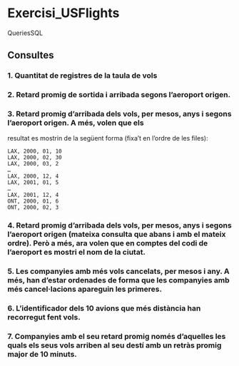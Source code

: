 # Exercisi_USFlights
QueriesSQL


## Consultes 
### 1. Quantitat de registres de la taula de vols

### 2. Retard promig de sortida i arribada segons l’aeroport origen.

### 3. Retard promig d’arribada dels vols, per mesos, anys i segons l’aeroport origen. A més, volen que els
resultat es mostrin de la següent forma (fixa’t en l’ordre de les files):
```
LAX, 2000, 01, 10
LAX, 2000, 02, 30
LAX, 2000, 03, 2
…
LAX, 2000, 12, 4
LAX, 2001, 01, 5
…
LAX, 2001, 12, 4
ONT, 2000, 01, 6
ONT, 2000, 02, 3
```

### 4. Retard promig d’arribada dels vols, per mesos, anys i segons l’aeroport origen (mateixa consulta que abans  i amb el mateix ordre). Però a més, ara volen que en comptes del codi de l’aeroport es mostri el nom de la ciutat.

### 5. Les companyies amb més vols cancelats, per mesos i any. A més, han d’estar ordenades de forma que les companyies amb més cancel·lacions apareguin les primeres.

### 6. L’identificador dels 10 avions que més distància han recorregut fent vols.

### 7. Companyies amb el seu retard promig només d’aquelles les quals els seus vols arriben al seu destí amb un retràs promig major de 10 minuts.




